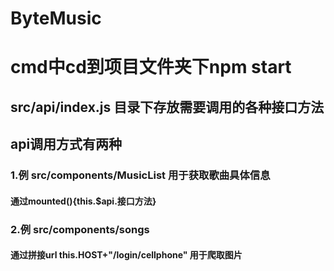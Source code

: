 # ByteMusic
# cmd中cd到项目文件夹下npm start
## src/api/index.js 目录下存放需要调用的各种接口方法
## api调用方式有两种
### 1.例 src/components/MusicList 用于获取歌曲具体信息
#### 通过mounted(){this.$api.接口方法}
### 2.例 src/components/songs
#### 通过拼接url this.HOST+"/login/cellphone" 用于爬取图片